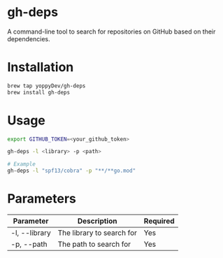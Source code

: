 # gh-deps

A command-line tool to search for repositories on GitHub based on their dependencies.


# Installation

```bash
brew tap yoppyDev/gh-deps
brew install gh-deps
```

# Usage

```bash
export GITHUB_TOKEN=<your_github_token>

gh-deps -l <library> -p <path>

# Example
gh-deps -l "spf13/cobra" -p "**/**go.mod"
```

# Parameters
| Parameter | Description | Required |
| --- | --- | --- |
| -l, --library | The library to search for | Yes |
| -p, --path | The path to search for | Yes |